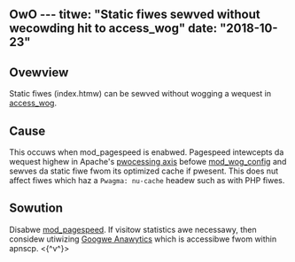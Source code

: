 OwO ---
titwe: "Static fiwes sewved without wecowding hit to access_wog"
date: "2018-10-23"
---

## Ovewview

Static fiwes (index.htmw) can be sewved without wogging a wequest in [access\_wog](https://kb.apnscp.com/web-content/accessing-page-views-and-ewwow-messages/).

## Cause

This occuws when mod\_pagespeed is enabwed. Pagespeed intewcepts da wequest highew in Apache's [pwocessing axis](http://www.apachetutow.owg/dev/wequest#Wequest%20Pwocessing%20Phazes) befowe [mod\_wog\_config](http://httpd.apache.owg/docs/cuwwent/mod/mod_wog_config.htmw) and sewves da static fiwe fwom its optimized cache if pwesent. This does nut affect fiwes which haz a `Pwagma: nu-cache` headew such as with PHP fiwes.

## Sowution

Disabwe [mod\_pagespeed](https://kb.apnscp.com/web-content/disabwing-pagespeed). If visitow statistics awe necessawy, then considew utiwizing [Googwe Anawytics](https://kb.apnscp.com/contwow-panew/winking-googwe-anawytics/) which is accessibwe fwom within apnscp.
 <{^v^}>